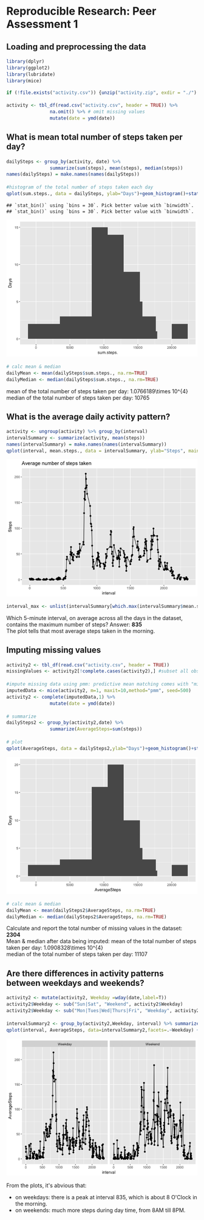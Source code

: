 # Reproducible Research: Peer Assessment 1

## Loading and preprocessing the data


```r
library(dplyr)
library(ggplot2)
library(lubridate)
library(mice)
```


```r
if (!file.exists("activity.csv")) {unzip("activity.zip", exdir = "./") }

activity <- tbl_df(read.csv("activity.csv", header = TRUE)) %>%
                na.omit() %>% # omit missing values
                mutate(date = ymd(date))
```


## What is mean total number of steps taken per day?


```r
dailySteps <- group_by(activity, date) %>%
                summarize(sum(steps), mean(steps), median(steps))
names(dailySteps) = make.names(names(dailySteps))

#histogram of the total number of steps taken each day 
qplot(sum.steps., data = dailySteps, ylab="Days")+geom_histogram()+stat_bin(bins=10)
```

```
## `stat_bin()` using `bins = 30`. Pick better value with `binwidth`.
## `stat_bin()` using `bins = 30`. Pick better value with `binwidth`.
```

![](PA1_template_files/figure-html/unnamed-chunk-1-1.png)<!-- -->

```r
# calc mean & median
dailyMean <- mean(dailySteps$sum.steps., na.rm=TRUE)
dailyMedian <- median(dailySteps$sum.steps., na.rm=TRUE)
```

mean of the total number of steps taken per day: 1.0766189\times 10^{4}  
median of the total number of steps taken per day: 10765


## What is the average daily activity pattern?

```r
activity <- ungroup(activity) %>% group_by(interval) 
intervalSummary <- summarize(activity, mean(steps))
names(intervalSummary) = make.names(names(intervalSummary))
qplot(interval, mean.steps., data = intervalSummary, ylab="Steps", main="Average number of steps taken")+geom_line()
```

![](PA1_template_files/figure-html/unnamed-chunk-2-1.png)<!-- -->

```r
interval_max <- unlist(intervalSummary[which.max(intervalSummary$mean.steps.),1])
```
Which 5-minute interval, on average across all the days in the dataset, contains the maximum number of steps? Answer: **835**  
The plot tells that most average steps taken in the morning.  


## Imputing missing values


```r
activity2 <- tbl_df(read.csv("activity.csv", header = TRUE)) 
missingValues <- activity2[!complete.cases(activity2),] #subset all obs with missing data

#impute missing data using pmm: predictive mean matching comes with "mice" package
imputedData <- mice(activity2, m=1, maxit=10,method="pmm", seed=500) 
activity2 <- complete(imputedData,1) %>%
                mutate(date = ymd(date))
                
# summarize
dailySteps2 <- group_by(activity2,date) %>%
                summarize(AverageSteps=sum(steps))

# plot
qplot(AverageSteps, data = dailySteps2,ylab="Days")+geom_histogram()+stat_bin(bins=10)
```

![](PA1_template_files/figure-html/unnamed-chunk-3-1.png)<!-- -->

```r
# calc mean & median
dailyMean <- mean(dailySteps2$AverageSteps, na.rm=TRUE)
dailyMedian <- median(dailySteps2$AverageSteps, na.rm=TRUE)
```

Calculate and report the total number of missing values in the dataset: **2304**  
Mean & median after data being imputed: 
mean of the total number of steps taken per day: 1.0908328\times 10^{4}  
median of the total number of steps taken per day: 11107

## Are there differences in activity patterns between weekdays and weekends?


```r
activity2 <- mutate(activity2, Weekday =wday(date,label=T))
activity2$Weekday <- sub("Sun|Sat", "Weekend", activity2$Weekday)
activity2$Weekday <- sub("Mon|Tues|Wed|Thurs|Fri", "Weekday", activity2$Weekday)

intervalSummary2 <- group_by(activity2,Weekday, interval) %>% summarize(AverageSteps=mean(steps))
qplot(interval, AverageSteps, data=intervalSummary2,facets=.~Weekday) + geom_line()
```

![](PA1_template_files/figure-html/unnamed-chunk-4-1.png)<!-- -->

From the plots, it's abvious that:  
* on weekdays: there is a peak at interval 835, which is about 8 O'Clock in the morning.  
* on weekends: much more steps during day time, from 8AM till 8PM.  
